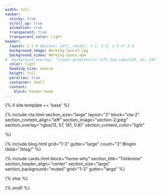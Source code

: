 ```yaml
---
width: full
navbar:
  sticky: true
  scroll_up: true
  animation: true
  transparent: true
  transparent_color: light
header:
  layout: 1-1 # Options: left, center, 1-1, 1-2, 1-3 or 2-3
  background_image: Working-Space2.jpg
  background_video: Working-Space.mp4
#  background_overlay: "linear-gradient(to left top,rgba(218, 91, 197, 0.8) 0%,rgba(151, 27, 191, 0.8) 30%,rgba(2, 8, 212, 0.8) 80%)"
  color: light
  heading_size: medium
  height: full
  parallax: true
  container: small
  content:
    block: header-home
---
```


[comment]: # (This actually is the most platform independent comment)

{% if site.template == 'base' %}

{% include cta.html
  section_size="large"
  layout="2"
  block="cta-2"
  section_content_align="left"
  section_image="section-2.jpeg"
  section_overlay="rgba(13, 57, 181, 0.8)"
  section_content_color="light"

%}

{% include blog.html
  grid="1-3"
  gutter="large"
  count="3"
  Blogiin tästä="/blog/"
%}


  {% include cards.html
    block="home-why"
    section_title="Töitämme"
    section_header_align="center"
    section_size="large"
    section_background="muted"
    grid="1-3"
    gutter="large"
  %}



{% else %}


{% endif %}
